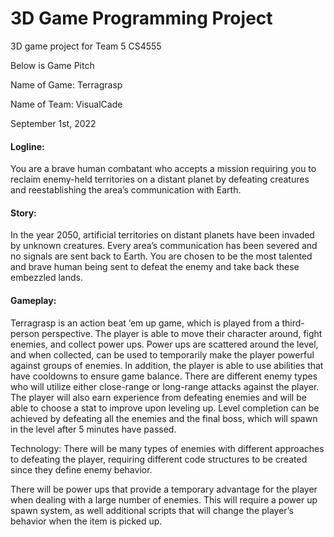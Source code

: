 # 3D Game Programming Project
3D game project for Team 5 CS4555

Below is Game Pitch

Name of Game: Terragrasp

Name of Team: VisualCade

September 1st, 2022

#### Logline:
You are a brave human combatant who accepts a mission requiring you to reclaim enemy-held territories on a distant planet by defeating creatures and reestablishing the area’s communication with Earth.

#### Story:

In the year 2050, artificial territories on distant planets have been invaded by unknown creatures. Every area’s communication has been severed and no signals are sent back to Earth. You are chosen to be the most talented and brave human being sent to defeat the enemy and take back these embezzled lands.

#### Gameplay:
Terragrasp is an action beat ‘em up game, which is played from a third-person perspective. The player is able to move their character around, fight enemies, and collect power ups. Power ups are scattered around the level, and when collected, can be used to temporarily make the player powerful against groups of enemies. In addition, the player is able to use abilities that have cooldowns to ensure game balance. There are different enemy types who will utilize either close-range or long-range attacks against the player. The player will also earn experience from defeating enemies and will be able to choose a stat to improve upon leveling up. Level completion can be achieved by defeating all the enemies and the final boss, which will spawn in the level after 5 minutes have passed. 

Technology:
There will be many types of enemies with different approaches to defeating the player, requiring different code structures to be created since they define enemy behavior.

There will be power ups that provide a temporary advantage for the player when dealing with a large number of enemies. This will require a power up spawn system, as well additional scripts that will change the player’s behavior when the item is picked up.

